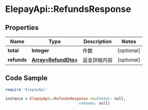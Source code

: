 # ElepayApi::RefundsResponse

## Properties

Name | Type | Description | Notes
------------ | ------------- | ------------- | -------------
**total** | **Integer** | 件数 | [optional] 
**refunds** | [**Array&lt;RefundDto&gt;**](RefundDto.md) | 返金詳細内容 | [optional] 

## Code Sample

```ruby
require 'ElepayApi'

instance = ElepayApi::RefundsResponse.new(total: null,
                                 refunds: null)
```


